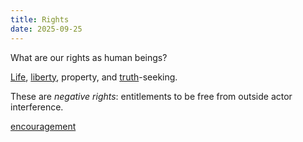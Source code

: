 ```yaml
---
title: Rights
date: 2025-09-25
---
```

What are our rights as human beings? 

[Life](/life/), [liberty](/liberty/), property, and [truth](/truth/)-seeking.

These are *negative rights*: entitlements to be free from outside actor interference.

[encouragement](/encouragement/)